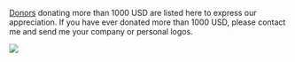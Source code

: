 <!---
    @title         Donors
    @creator       Yichun Zhang
    @created       2015-08-11 10:11 GMT
    @modifier      Yichun Zhang
    @modifier_link yichun-zhang
    @modified      2015-08-11 10:24 GMT
    @changes       3
--->

[Donors](donors.html) donating more than 1000 USD are listed here to express our appreciation. If you have ever donated more than 1000 USD, please contact me and send me your company or personal logos.

<html>
<img src="/images/kugou-music.jpg">
</html>
